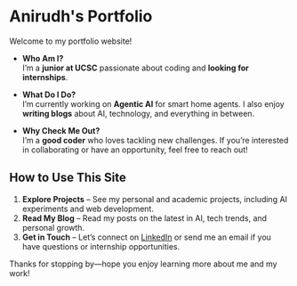 # Anirudh's Portfolio

Welcome to my portfolio website!

- **Who Am I?**  
  I’m a **junior at UCSC** passionate about coding and **looking for internships**. 

- **What Do I Do?**  
  I’m currently working on **Agentic AI** for smart home agents. I also enjoy **writing blogs** about AI, technology, and everything in between.

- **Why Check Me Out?**  
  I’m a **good coder** who loves tackling new challenges. If you’re interested in collaborating or have an opportunity, feel free to reach out!

## How to Use This Site

1. **Explore Projects** – See my personal and academic projects, including AI experiments and web development.
2. **Read My Blog** – Read my posts on the latest in AI, tech trends, and personal growth.
3. **Get in Touch** – Let’s connect on [LinkedIn](https://www.linkedin.com/in/anikrish/) or send me an email if you have questions or internship opportunities.

Thanks for stopping by—hope you enjoy learning more about me and my work!
